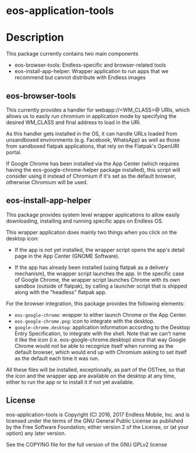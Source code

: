 # eos-application-tools

# Description

This package currently contains two main components

  * eos-browser-tools: Endless-specific and browser-related tools
  * eos-install-app-helper: Wrapper application to run apps that
      we recommend but cannot distribute with Endless images

## eos-browser-tools

This currently provides a handler for webapp://<WM_CLASS>@<URI> URIs,
which allows us to easily run chromium in application mode by
specifying the desired WM_CLASS and final address to load in the URI.

As this handler gets installed in the OS, it can handle URLs loaded
from unsandboxed environments (e.g. Facebook, WhatsApp) as well as
those from sandboxed flatpak applications, that rely on the Flatpak's
OpenURI portal.

If Google Chrome has been installed via the App Center (which requires
having the eos-google-chrome-helper package installed), this script
will consider using it instead of Chromium if it's set as the default
browser, otherwise Chromium will be used.

## eos-install-app-helper

This package provides system level wrapper applications to allow easily
downloading, installing and running specific apps on Endless OS.

This wrapper application does mainly two things when you click on the desktop icon:

  * If the app is not yet installed, the wrapper script opens the app's detail
    page in the App Center (GNOME Software).

  * If the app has already been installed (using flatpak as a delivery mechanism),
    the wrapper script launches the app.
    In the specific case of Google Chrome, the wrapper script launches Chrome
    with its own sandbox (outside of flatpak), by calling a launcher script
    that is shipped along with the "headless" flatpak app.

For the browser integration, this package provides the following elements:
  * `eos-google-chrome`: wrapper to either launch Chrome or the App Center.
  * `eos-google-chrome.png`: icon to integrate with the desktop.
  * `google-chrome.desktop`: application information according to the Desktop Entry
  Specification, to integrate with the shell. Note that we can't name it like the
  icon (i.e. eos-google-chrome.desktop) since that way Google Chrome would not be
  able to recognize itself when running as the default browser, which would end up
  with Chromium asking to set itself as the default each time it was run.

All these files will be installed, exceptionally, as part of the OSTree, so that the
icon and the wrapper app are available on the desktop at any time, either to run
the app or to install it if not yet available.

## License

eos-application-tools is Copyright (C) 2016, 2017 Endless Mobile, Inc.
and is licensed under the terms of the GNU General Public License
as published by the Free Software Foundation; either version 2 of
the License, or (at your option) any later version.

See the COPYING file for the full version of the GNU GPLv2 license
